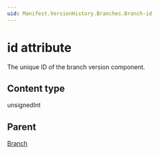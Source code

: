 ```yaml
---
uid: Manifest.VersionHistory.Branches.Branch-id
---
```


# id attribute

The unique ID of the branch version component.

## Content type

unsignedInt

## Parent

[Branch](xref:Manifest.VersionHistory.Branches.Branch)
